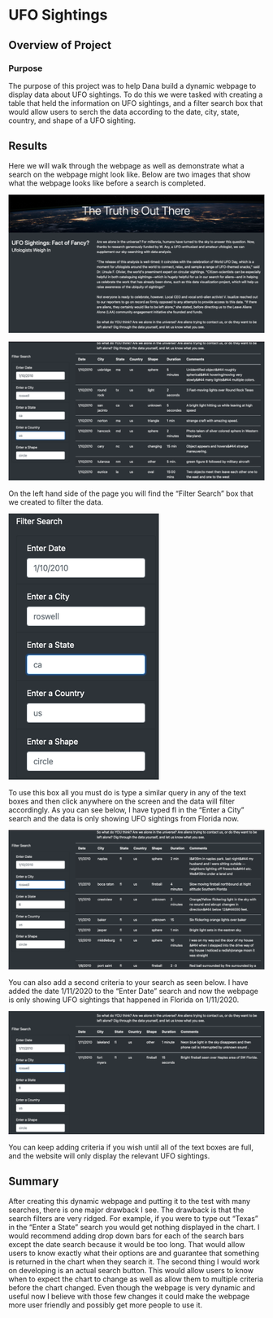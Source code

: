 # UFO Sightings

## Overview of Project

### Purpose

The purpose of this project was to help Dana build a dynamic webpage to display data about UFO sightings. To do this we were tasked with creating a table that held the information on UFO sightings, and a filter search box that would allow users to serch the data according to the date, city, state, country, and shape of a UFO sighting. 

## Results

Here we will walk through the webpage as well as demonstrate what a search on the webpage might look like. Below are two images that show what the webpage looks like before a search is completed.

![Webpage1.png](https://github.com/SZapata4/UFOs/blob/main/static/images/Webpage1.png?raw=true)


![Webpage2.png](https://github.com/SZapata4/UFOs/blob/main/static/images/Webpage2.png?raw=true)

On the left hand side of the page you will find the “Filter Search” box that we created to filter the data.

![Filterbox.png](https://github.com/SZapata4/UFOs/blob/main/static/images/Filterbox.png?raw=true)

To use this box all you must do is type a similar query in any of the text boxes and then click anywhere on the screen and the data will filter accordingly. As you can see below, I have typed fl in the “Enter a City” search and the data is only showing UFO sightings from Florida now.

![Search1.png]( https://github.com/SZapata4/UFOs/blob/main/static/images/Search1.png?raw=true)

You can also add a second criteria to your search as seen below. I have added the date 1/11/2020 to the “Enter Date” search and now the webpage is only showing UFO sightings that happened in Florida on 1/11/2020.

![Search2.png](https://github.com/SZapata4/UFOs/blob/main/static/images/Search2.png?raw=true)

You can keep adding criteria if you wish until all of the text boxes are full, and the website will only display the relevant UFO sightings.

## Summary

After creating this dynamic webpage and putting it to the test with many searches, there is one major drawback I see. The drawback is that the search filters are very ridged. For example, if you were to type out “Texas” in the “Enter a State” search you would get nothing displayed in the chart. 
I would recommend adding drop down bars for each of the search bars except the date search because it would be too long. That would allow users to know exactly what their options are and guarantee that something is returned in the chart when they search it. The second thing I would work on developing is an actual search button. This would allow users to know when to expect the chart to change as well as allow them to multiple criteria before the chart changed.
Even though the webpage is very dynamic and useful now I believe with those few changes it could make the webpage more user friendly and possibly get more people to use it.

